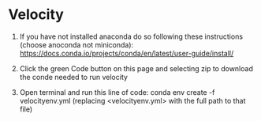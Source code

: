 # Velocity

1. If you have not installed anaconda do so following these instructions (choose anoconda not miniconda):
https://docs.conda.io/projects/conda/en/latest/user-guide/install/

2. Click the green Code button on this page and selecting zip to download the conde needed to run velocity

3. Open terminal and run this line of code: 
      conda env create -f velocityenv.yml 
      (replacing <velocityenv.yml> with the full path to that file)
